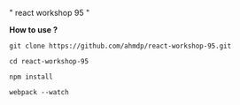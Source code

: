 " react workshop 95 " 

**How to use ?**

`git clone https://github.com/ahmdp/react-workshop-95.git`

`cd react-workshop-95`

`npm install`

`webpack --watch`
